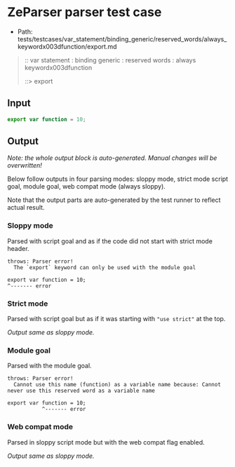 # ZeParser parser test case

- Path: tests/testcases/var_statement/binding_generic/reserved_words/always_keywordx003dfunction/export.md

> :: var statement : binding generic : reserved words : always keywordx003dfunction
>
> ::> export

## Input

`````js
export var function = 10;
`````

## Output

_Note: the whole output block is auto-generated. Manual changes will be overwritten!_

Below follow outputs in four parsing modes: sloppy mode, strict mode script goal, module goal, web compat mode (always sloppy).

Note that the output parts are auto-generated by the test runner to reflect actual result.

### Sloppy mode

Parsed with script goal and as if the code did not start with strict mode header.

`````
throws: Parser error!
  The `export` keyword can only be used with the module goal

export var function = 10;
^------- error
`````

### Strict mode

Parsed with script goal but as if it was starting with `"use strict"` at the top.

_Output same as sloppy mode._

### Module goal

Parsed with the module goal.

`````
throws: Parser error!
  Cannot use this name (function) as a variable name because: Cannot never use this reserved word as a variable name

export var function = 10;
           ^------- error
`````


### Web compat mode

Parsed in sloppy script mode but with the web compat flag enabled.

_Output same as sloppy mode._
